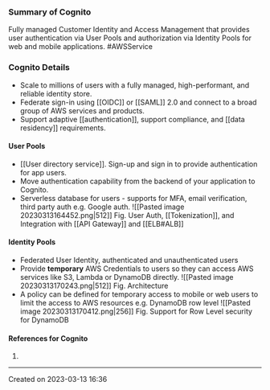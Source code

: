 ### Summary of Cognito
Fully managed Customer Identity and Access Management that provides user authentication via User Pools and authorization via Identity Pools for web and mobile applications.  #AWSService 
### Cognito Details
- Scale to millions of users with a fully managed, high-performant, and reliable identity store.
- Federate sign-in using [[OIDC]] or [[SAML]] 2.0 and connect to a broad group of AWS services and products.
- Support adaptive [[authentication]], support compliance, and [[data residency]] requirements.
####  User Pools
- [[User directory service]]. Sign-up and sign in to provide authentication for app users.
- Move authentication capability from the backend of your application to Cognito.
- Serverless database for users - supports for MFA, email verification, third party auth e.g. Google auth.
![[Pasted image 20230313164452.png|512]]
Fig. User Auth, [[Tokenization]],  and Integration with [[API Gateway]] and [[ELB#ALB]]
####  Identity Pools
- Federated User Identity, authenticated and unauthenticated users
- Provide **temporary** AWS Credentials to users so they can access AWS services like S3, Lambda or DynamoDB directly.
![[Pasted image 20230313170243.png|512]]
Fig. Architecture
- A policy can be defined for temporary access to mobile or web users to limit the access to AWS resources e.g. DynamoDB row level 
![[Pasted image 20230313170412.png|256]]
Fig. Support for Row Level security for DynamoDB
#### References for Cognito
1. 

---
Created on 2023-03-13 16:36
